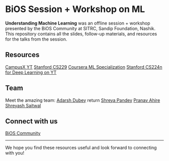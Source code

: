 # BiOS Session + Workshop on ML

**Understanding Machine Learning** was an offline session + workshop presented by the BiOS Community at SITRC, Sandip Foundation, Nashik.  
This repository contains all the slides, follow-up materials, and resources for the talks from the session.


## Resources
[CampusX YT](https://www.youtube.com/playlist?list=PLKnIA16_Rmvbr7zKYQuBfsVkjoLcJgxHH)
[Stanford CS229](https://www.youtube.com/playlist?list=PLoROMvodv4rMiGQp3WXShtMGgzqpfVfbU)
[Coursera ML Specialization](https://www.coursera.org/specializations/machine-learning-introduction)
[Stanford CS224n for Deep Learning on YT](https://www.youtube.com/playlist?list=PLoROMvodv4rMFqRtEuo6SGjY4XbRIVRd4)

## Team
Meet the amazing team:
[Adarsh Dubey](https://www.linkedin.com/in/dubeyadarsh/)  return
[Shreya Pandey](https://www.linkedin.com/in/shreyarpandey/)
[Pranav Ahire](https://www.linkedin.com/in/pranav-ahire-94a5b8238/)
[Shreyash Saitwal](https://www.linkedin.com/in/shreyashsaitwal/)

## Connect with us
[BiOS Community](https://bento.me/bios)

---

We hope you find these resources useful and look forward to connecting with you!
